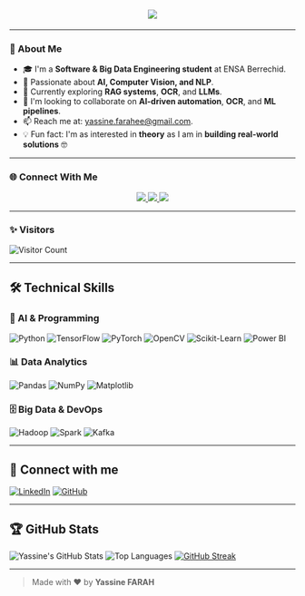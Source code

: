 <h1 align="center">
  <img src="https://readme-typing-svg.herokuapp.com/?font=Pacifico&size=40&color=1E90FF&center=true&vCenter=true&width=800&height=70&lines=Hi+there+👋;I'm+Yassine+FARAH+🤖;AI+%26+Big+Data+Engineer+Student+💻;Welcome+to+my+GitHub+Profile+🚀" />
</h1>

---

### 🧠 About Me

- 🎓 I'm a **Software & Big Data Engineering student** at ENSA Berrechid.  
- 🤖 Passionate about **AI, Computer Vision, and NLP**.  
- 🧪 Currently exploring **RAG systems**, **OCR**, and **LLMs**.  
- 👯 I'm looking to collaborate on **AI-driven automation**, **OCR**, and **ML pipelines**.  
- 📫 Reach me at: [yassine.farahee@gmail.com](mailto:yassine.farahee@gmail.com).  
- 💡 Fun fact: I'm as interested in **theory** as I am in **building real-world solutions** 🤓

---

### 🌐 Connect With Me

<p align="center">
  <a href="https://www.linkedin.com/in/farah-yassine/" target="_blank">
    <img src="https://img.shields.io/badge/LinkedIn-1E90FF?style=for-the-badge&logo=linkedin&logoColor=white" />
  </a>
  <a href="mailto:yassine.farahee@gmail.com" target="_blank">
    <img src="https://img.shields.io/badge/Gmail-1E90FF?style=for-the-badge&logo=gmail&logoColor=white" />
  </a>
  <a href="https://github.com/fyassine01" target="_blank">
    <img src="https://img.shields.io/badge/GitHub-000000?style=for-the-badge&logo=github&logoColor=white" />
  </a>
</p>

---

### ✨ Visitors  
![Visitor Count](https://komarev.com/ghpvc/?username=fyassine01&label=Profile+Views&color=1E90FF&style=flat)

---

## 🛠️ Technical Skills

### 📌 AI & Programming
![Python](https://img.shields.io/badge/-Python-3776AB?style=flat&logo=python&logoColor=white)
![TensorFlow](https://img.shields.io/badge/-TensorFlow-FF6F00?style=flat&logo=tensorflow&logoColor=white)
![PyTorch](https://img.shields.io/badge/-PyTorch-EE4C2C?style=flat&logo=pytorch&logoColor=white)
![OpenCV](https://img.shields.io/badge/-OpenCV-5C3EE8?style=flat&logo=opencv&logoColor=white)
![Scikit-Learn](https://img.shields.io/badge/-Scikit--Learn-F7931E?style=flat&logo=scikit-learn&logoColor=white)
![Power BI](https://img.shields.io/badge/-Power%20BI-F2C811?style=flat&logo=powerbi&logoColor=black)

### 📊 Data Analytics
![Pandas](https://img.shields.io/badge/-Pandas-150458?style=flat&logo=pandas)
![NumPy](https://img.shields.io/badge/-NumPy-013243?style=flat&logo=numpy)
![Matplotlib](https://img.shields.io/badge/-Matplotlib-11557C?style=flat)

### 🗄️ Big Data & DevOps
![Hadoop](https://img.shields.io/badge/-Hadoop-66CCFF?style=flat&logo=apachehadoop)
![Spark](https://img.shields.io/badge/-Spark-F17A2B?style=flat&logo=apachespark)
![Kafka](https://img.shields.io/badge/-Kafka-231F20?style=flat&logo=apachekafka)

---

## 🔗 Connect with me

[![LinkedIn](https://img.shields.io/badge/-LinkedIn-blue?style=flat&logo=linkedin)](https://www.linkedin.com/in/farah-yassine)
[![GitHub](https://img.shields.io/badge/-GitHub-181717?style=flat&logo=github)](https://github.com/fyassine01)

---

## 🏆 GitHub Stats

![Yassine's GitHub Stats](https://github-readme-stats.vercel.app/api?username=fyassine01&show_icons=true&theme=tokyonight)
![Top Languages](https://github-readme-stats.vercel.app/api/top-langs/?username=fyassine01&layout=compact&theme=tokyonight)
[![GitHub Streak](https://streak-stats.demolab.com?user=fyassine01&theme=tokyonight)](https://git.io/streak-stats)

---

> Made with ❤️ by **Yassine FARAH**
